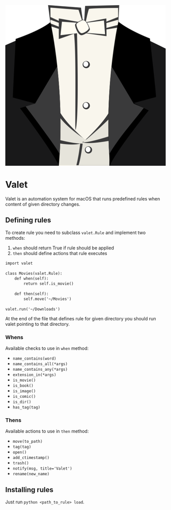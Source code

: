 ![icon](icon.png)

# Valet

Valet is an automation system for macOS that runs predefined rules when content of given directory changes.

## Defining rules

To create rule you need to subclass `valet.Rule` and implement two methods:

1. `when` should return True if rule should be applied
2. `then` should define actions that rule executes

```
import valet

class Movies(valet.Rule):
    def when(self):
        return self.is_movie()

    def then(self):
        self.move('~/Movies')

valet.run('~/Downloads')
```

At the end of the file that defines rule for given directory you should run valet pointing to that directory.

### Whens

Available checks to use in `when` method:

- `name_contains(word)`
- `name_contains_all(*args)`
- `name_contains_any(*args)`
- `extension_in(*args)`
- `is_movie()`
- `is_book()`
- `is_image()`
- `is_comic()`
- `is_dir()`
- `has_tag(tag)`

### Thens

Available actions to use in `then` method:

- `move(to_path)`
- `tag(tag)`
- `open()`
- `add_ctimestamp()`
- `trash()`
- `notify(msg, title='Valet')`
- `rename(new_name)`

## Installing rules

Just run `python <path_to_rule> load`.
